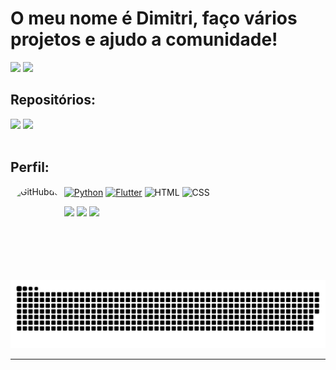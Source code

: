 # O meu nome é Dimitri, faço vários projetos e ajudo a comunidade!

![](https://github-readme-stats-dimitri-matheus.vercel.app/api?username=Dimitri-Matheus&theme=github_dark&hide_border=true&include_all_commits=true&count_private=true&show_icons=true&hide=issues,contribs)
![](https://github-readme-stats-dimitri-matheus.vercel.app/api/top-langs/?username=Dimitri-Matheus&theme=github_dark&hide_border=true&include_all_commits=false&count_private=false&layout=compact)

## Repositórios:


<div>
  <a href="https://github.com/Dimitri-Matheus/Weather-App" target="_blank"><img src="https://github-readme-stats-dimitri-matheus.vercel.app/api/pin/?username=Dimitri-Matheus&repo=Weather-App&theme=github_dark&show_owner=false&hide_border=true" target="_blank"></a>
  <a href="https://github.com/Dimitri-Matheus/Pokedex-Modern" target="_blank"><img src="https://github-readme-stats-dimitri-matheus.vercel.app/api/pin/?username=Dimitri-Matheus&repo=Pokedex-Modern&theme=github_dark&show_owner=false&hide_border=true" target="_blank"></a>
    
</div>

<div>
<div style="display: inline_block"><br>
  <h2>Perfil:</h2>

  <a href="https://www.python.org/" target="_blank"><img align="center" alt="Python" height="30" width="40" src="https://cdn.simpleicons.org/PYTHON"></a>
  <a href="https://flutter.dev/" target="_blank"><img align="center" alt="Flutter" height="30" width="40" src="https://cdn.simpleicons.org/FLUTTER"></a>
  <img align="center" alt="HTML" height="30" width="40" src="https://cdn.simpleicons.org/HTML5">
  <img align="center" alt="CSS" height="30" width="40" src="https://cdn.simpleicons.org/CSS3">
  <img align="left" alt="GitHubdex" height="150" style="border-radius:50px;" src="https://octodex.github.com/images/pusheencat.png">
  
</div>

<div>
  <a href="https://www.instagram.com/dimi_math/" target="_blank"><img src="https://img.shields.io/badge/-Instagram-%23E4405F?style=for-the-badge&logo=instagram&logoColor=white" target="_blank"></a>
  <a href = "https://open.spotify.com/playlist/4GcKjTEZTahjP0pqVhHR5M?si=76e7f7f5d04d4bb7&pt=4c1d49748882f79132c2d2ac6c435fef"><img src="https://img.shields.io/badge/Spotify-1ED760?&style=for-the-badge&logo=spotify&logoColor=white" target="_blank"></a>
  <a href = "mailto:dimitrimatheusdeoliveira@gmail.com"><img src="https://img.shields.io/badge/Gmail-D14836?style=for-the-badge&logo=gmail&logoColor=white" target="_blank"></a>
</div>

#

![snake gif](https://github.com/Dimitri-Matheus/Dimitri-Matheus/blob/output/github-contribution-grid-snake-dark.svg)


---
